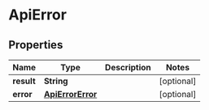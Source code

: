 

# ApiError


## Properties

| Name | Type | Description | Notes |
|------------ | ------------- | ------------- | -------------|
|**result** | **String** |  |  [optional] |
|**error** | [**ApiErrorError**](ApiErrorError.md) |  |  [optional] |



